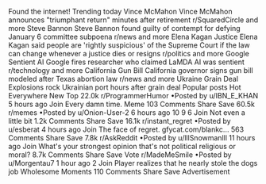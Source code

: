 Found the internet!
Trending today
Vince McMahon
Vince McMahon announces "triumphant return" minutes after retirement
r/SquaredCircle and more
Steve Bannon
Steve Bannon found guilty of contempt for defying January 6 committee subpoena
r/news and more
Elena Kagan
Justice Elena Kagan said people are 'rightly suspicious' of the Supreme Court if the law can change whenever a justice dies or resigns
r/politics and more
Google Sentient AI
Google fires researcher who claimed LaMDA AI was sentient
r/technology and more
California Gun Bill
California governor signs gun bill modeled after Texas abortion law
r/news and more
Ukraine Grain Deal
Explosions rock Ukrainian port hours after grain deal
Popular posts
Hot
Everywhere
New
Top
22.0k
r/ProgrammerHumor
•Posted by
u/IBN_E_KHAN
5 hours ago
Join
Every damn time.
Meme
103 Comments
Share
Save
60.5k
r/memes
•Posted by
u/Onion-User-2
6 hours ago
10
9
6
Join
Not even a little bit
1.2k Comments
Share
Save
16.1k
r/instant_regret
•Posted by
u/esberat
4 hours ago
Join
The face of regret.
gfycat.com/blankc...
563 Comments
Share
Save
7.8k
r/AskReddit
•Posted by
u/lllSnowmanlll
11 hours ago
Join
What's your strongest opinion that's not political religious or moral?
8.7k Comments
Share
Save
Vote
r/MadeMeSmile
•Posted by
u/Morgentau7
1 hour ago
2
Join
Player realizes that he nearly stole the dogs job
 Wholesome Moments 
110 Comments
Share
Save
Advertisement